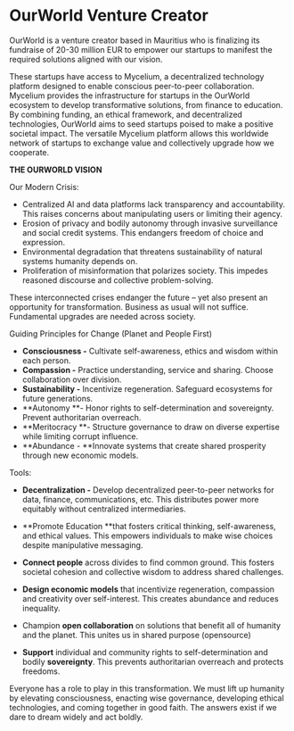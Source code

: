 # OurWorld Venture Creator

OurWorld is a venture creator based in Mauritius who is finalizing its fundraise of 20-30 million EUR to empower our startups to manifest the required solutions aligned with our vision. 

These startups have access to Mycelium, a decentralized technology platform designed to enable conscious peer-to-peer collaboration. Mycelium provides the infrastructure for startups in the OurWorld ecosystem to develop transformative solutions, from finance to education. By combining funding, an ethical framework, and decentralized technologies, OurWorld aims to seed startups poised to make a positive societal impact. The versatile Mycelium platform allows this worldwide network of startups to exchange value and collectively upgrade how we cooperate.

**THE OURWORLD VISION**

Our Modern Crisis:

* Centralized AI and data platforms lack transparency and accountability. 
This raises concerns about manipulating users or limiting their agency.
* Erosion of privacy and bodily autonomy through invasive surveillance and social credit systems. This endangers freedom of choice and expression.
* Environmental degradation that threatens sustainability of natural systems humanity depends on.
* Proliferation of misinformation that polarizes society. 
This impedes reasoned discourse and collective problem-solving.

These interconnected crises endanger the future – yet also present an opportunity for transformation. Business as usual will not suffice. Fundamental upgrades are needed across society.

Guiding Principles for Change (Planet and People First)

* **Consciousness -** Cultivate self-awareness, ethics and wisdom within each person.
* **Compassion -** Practice understanding, service and sharing. Choose collaboration over division. 
* **Sustainability -** Incentivize regeneration. Safeguard ecosystems for future generations. 
* **Autonomy **- Honor rights to self-determination and sovereignty. Prevent authoritarian overreach.
* **Meritocracy **- Structure governance to draw on diverse expertise while limiting corrupt influence.
* **Abundance - **Innovate systems that create shared prosperity through new economic models. 


Tools:

* **Decentralization -** Develop decentralized peer-to-peer networks for data, finance, communications, etc. This distributes power more equitably without centralized intermediaries.
* **Promote Education **that fosters critical thinking, self-awareness, and ethical values. This empowers individuals to make wise choices despite manipulative messaging.
* **Connect people** across divides to find common ground. This fosters societal cohesion and collective wisdom to address shared challenges.
* **Design economic models** that incentivize regeneration, compassion and creativity over self-interest. This creates abundance and reduces inequality.
* Champion **open collaboration** on solutions that benefit all of humanity and the planet. This unites us in shared purpose (opensource)

* **Support** individual and community rights to self-determination and bodily **sovereignty**. This prevents authoritarian overreach and protects freedoms.

Everyone has a role to play in this transformation. We must lift up humanity by elevating consciousness, enacting wise governance, developing ethical technologies, and coming together in good faith. The answers exist if we dare to dream widely and act boldly.

